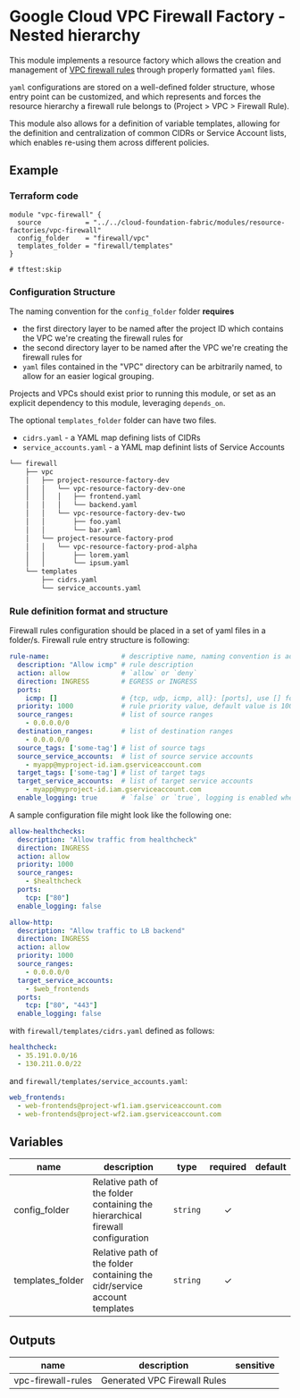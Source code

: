 # Google Cloud VPC Firewall Factory - Nested hierarchy

This module implements a resource factory which allows the creation and management of [VPC firewall rules](https://cloud.google.com/vpc/docs/firewalls) through properly formatted `yaml` files.

`yaml` configurations are stored on a well-defined folder structure, whose entry point can be customized, and which represents and forces the resource hierarchy a firewall rule belongs to (Project > VPC > Firewall Rule).

This module also allows for a definition of variable templates, allowing for the definition and centralization of common CIDRs or Service Account lists, which enables re-using them across different policies.

## Example

### Terraform code

```hcl
module "vpc-firewall" {
  source           = "../../cloud-foundation-fabric/modules/resource-factories/vpc-firewall"
  config_folder    = "firewall/vpc"
  templates_folder = "firewall/templates"
}

# tftest:skip
```

### Configuration Structure

The naming convention for the `config_folder` folder **requires**

- the first directory layer to be named after the project ID which contains the VPC we're creating the firewall rules for
- the second directory layer to be named after the VPC we're creating the firewall rules for 
- `yaml` files contained in the "VPC" directory can be arbitrarily named, to allow for an easier logical grouping. 

Projects and VPCs should exist prior to running this module, or set as an explicit dependency to this module, leveraging `depends_on`.

The optional `templates_folder` folder can have two files. 

- `cidrs.yaml` - a YAML map defining lists of CIDRs
- `service_accounts.yaml` - a YAML map definint lists of Service Accounts

```bash
└── firewall
    ├── vpc
    │   ├── project-resource-factory-dev
    │   │   └── vpc-resource-factory-dev-one
    │   │   │   ├── frontend.yaml
    │   │   │   └── backend.yaml       
    │   │   └── vpc-resource-factory-dev-two
    │   │       ├── foo.yaml
    │   │       └── bar.yaml               
    │   └── project-resource-factory-prod
    │   │   └── vpc-resource-factory-prod-alpha
    │   │       ├── lorem.yaml
    │   │       └── ipsum.yaml       
    └── templates
        ├── cidrs.yaml
        └── service_accounts.yaml
```

### Rule definition format and structure

Firewall rules configuration should be placed in a set of yaml files in a folder/s. Firewall rule entry structure is following:

```yaml
rule-name:                  # descriptive name, naming convention is adjusted by the module
  description: "Allow icmp" # rule description
  action: allow             # `allow` or `deny`
  direction: INGRESS        # EGRESS or INGRESS
  ports:                    
    icmp: []                # {tcp, udp, icmp, all}: [ports], use [] for any port
  priority: 1000            # rule priority value, default value is 1000
  source_ranges:            # list of source ranges
    - 0.0.0.0/0
  destination_ranges:       # list of destination ranges
    - 0.0.0.0/0
  source_tags: ['some-tag'] # list of source tags
  source_service_accounts:  # list of source service accounts
    - myapp@myproject-id.iam.gserviceaccount.com
  target_tags: ['some-tag'] # list of target tags
  target_service_accounts:  # list of target service accounts
    - myapp@myproject-id.iam.gserviceaccount.com
  enable_logging: true      # `false` or `true`, logging is enabled when `true`
```

A sample configuration file might look like the following one:

```yaml
allow-healthchecks:
  description: "Allow traffic from healthcheck"
  direction: INGRESS
  action: allow
  priority: 1000
  source_ranges:
    - $healthcheck
  ports:
    tcp: ["80"]
  enable_logging: false

allow-http:
  description: "Allow traffic to LB backend"
  direction: INGRESS
  action: allow
  priority: 1000
  source_ranges:
    - 0.0.0.0/0
  target_service_accounts:
    - $web_frontends
  ports:
    tcp: ["80", "443"]
  enable_logging: false

```

with `firewall/templates/cidrs.yaml` defined as follows:

```yaml
healthcheck:
  - 35.191.0.0/16
  - 130.211.0.0/22
```

and `firewall/templates/service_accounts.yaml`:

```yaml
web_frontends:
  - web-frontends@project-wf1.iam.gserviceaccount.com
  - web-frontends@project-wf2.iam.gserviceaccount.com
```

<!-- BEGIN TFDOC -->
## Variables

| name | description | type | required | default |
|---|---|:---: |:---:|:---:|
| config_folder | Relative path of the folder containing the hierarchical firewall configuration | <code title="">string</code> | ✓ |  |
| templates_folder | Relative path of the folder containing the cidr/service account templates | <code title="">string</code> | ✓ |  |

## Outputs

| name | description | sensitive |
|---|---|:---:|
| vpc-firewall-rules | Generated VPC Firewall Rules |  |
<!-- END TFDOC -->